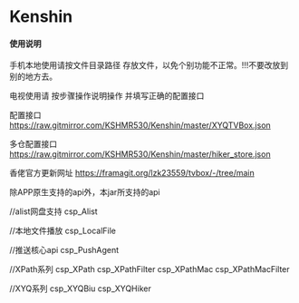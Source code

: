 # Kenshin

#### 使用说明

手机本地使用请按文件目录路径 存放文件，以免个别功能不正常。!!!不要改放到别的地方去。

电视使用请 按步骤操作说明操作 并填写正确的配置接口

配置接口
https://raw.gitmirror.com/KSHMR530/Kenshin/master/XYQTVBox.json

多仓配置接口
https://raw.gitmirror.com/KSHMR530/Kenshin/master/hiker_store.json

香佬官方更新网址
https://framagit.org/lzk23559/tvbox/-/tree/main

除APP原生支持的api外，本jar所支持的api

//alist网盘支持
csp_Alist

//本地文件播放
csp_LocalFile

//推送核心api
csp_PushAgent

//XPath系列
csp_XPath
csp_XPathFilter
csp_XPathMac
csp_XPathMacFilter

//XYQ系列
csp_XYQBiu
csp_XYQHiker

